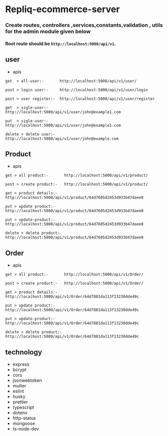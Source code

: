 # Repliq-ecommerce-server

### Create routes, controllers ,services,constants,validation , utils for the admin module given below

#### Root route should be `http://localhost:5000/api/v1`.

## user

- apis

```
get  > all-user:-       http://localhost:5000/api/v1/user/

post > login user:-     http://localhost:5000/api/v1/user/login

post > user register:-  http://localhost:5000/api/v1/user/register

get  > sigle-user:-     http://localhost:5000/api/v1/user/john@example1.com

put  > sigle-user:-     http://localhost:5000/api/v1/user/john@example1.com

delete > delete user:-  http://localhost:5000/api/v1/user/john@example.com

```

## Product

- apis

```
get > all product:-       http://localhost:5000/api/v1/product/

post > create product:-   http://localhost:5000/api/v1/product/

get > product details:-   http://localhost:5000/api/v1/product/64d7605d2453d933b47daee0

put > update product:-    http://localhost:5000/api/v1/product/64d7605d2453d933b47daee0

put > update-product:-    http://localhost:5000/api/v1/product/64d7605d2453d933b47daee0

delete > delete product:- http://localhost:5000/api/v1/product/64d7605d2453d933b47daee0

```

## Order

- apis

```
get > all product:-       http://localhost:5000/api/v1/Order/

post > create product:-   http://localhost:5000/api/v1/Order/

get > product details:-   http://localhost:5000/api/v1/Order/64d7881da113f13230dde49c

put > update product:-    http://localhost:5000/api/v1/Order/64d7881da113f13230dde49c

put > update-product:-    http://localhost:5000/api/v1/Order/64d7881da113f13230dde49c

delete > delete product:- http://localhost:5000/api/v1/Order/64d7881da113f13230dde49c

```

## technology

- express
- bcrypt
- cors
- jsonwebtoken
- multer
- eslint
- husky
- prettier
- typescript
- dotenv
- http-status
- mongoose
- ts-node-dev
